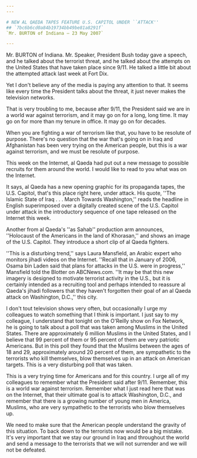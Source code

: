 ```yaml
---
---

# NEW AL QAEDA TAPES FEATURE U.S. CAPITOL UNDER ``ATTACK''
## `7bc6b6cd0a84b19734bb49be81a8291f`
`Mr. BURTON of Indiana — 23 May 2007`

---
```



Mr. BURTON of Indiana. Mr. Speaker, President Bush today gave a 
speech, and he talked about the terrorist threat, and he talked about 
the attempts on the United States that have taken place since 9/11. He 
talked a little bit about the attempted attack last week at Fort Dix.

Yet I don't believe any of the media is paying any attention to that. 
It seems like every time the President talks about the threat, it just 
never makes the television networks.

That is very troubling to me, because after 9/11, the President said 
we are in a world war against terrorism, and it may go on for a long, 
long time. It may go on for more than my tenure in office. It may go on 
for decades.

When you are fighting a war of terrorism like that, you have to be 
resolute of purpose. There's no question that the war that's going on 
in Iraq and Afghanistan has been very trying on the American people, 
but this is a war against terrorism, and we must be resolute of 
purpose.

This week on the Internet, al Qaeda had put out a new message to 
possible recruits for them around the world. I would like to read to 
you what was on the Internet.

It says, al Qaeda has a new opening graphic for its propaganda tapes, 
the U.S. Capitol, that's this place right here, under attack. His 
quote, ''The Islamic State of Iraq . . . March Towards Washington,'' 
reads the headline in English superimposed over a digitally created 
scene of the U.S. Capitol under attack in the introductory sequence of 
one tape released on the Internet this week.

Another from al Qaeda's ''as Sahab'' production arm announces, 
''Holocaust of the Americans in the land of Khorasan,'' and shows an 
image of the U.S. Capitol. They introduce a short clip of al Qaeda 
fighters.

''This is a disturbing trend,'' says Laura Mansfield, an Arabic 
expert who monitors jihadi videos on the Internet. ''Recall that in 
January of 2006, Osama bin Laden said that plans for attacks in the 
U.S. were in progress,'' Mansfield told the Blotter on ABCNews.com. 
''It may be that this new imagery is designed to motivate terrorist 
activity in the U.S., but it is certainly intended as a recruiting tool 
and perhaps intended to reassure al Qaeda's jihadi followers that they 
haven't forgotten their goal of an al Qaeda attack on Washington, 
D.C.,'' this city.

I don't tout television shows very often, but occasionally I urge my 
colleagues to watch something that I think is important. I just say to 
my colleague, I understand that tonight on the O'Reilly show on Fox 
Network, he is going to talk about a poll that was taken among Muslims 
in the United States. There are approximately 6 million Muslims in the 
United States, and I believe that 99 percent of them or 95 percent of 
them are very patriotic Americans. But in this poll they found that the 
Muslims between the ages of 18 and 29, approximately around 20 percent 
of them, are sympathetic to the terrorists who kill themselves, blow 
themselves up in an attack on American targets. This is a very 
disturbing poll that was taken.

This is a very trying time for Americans and for this country. I urge 
all of my colleagues to remember what the President said after 9/11. 
Remember, this is a world war against terrorism. Remember what I just 
read here that was on the Internet, that their ultimate goal is to 
attack Washington, D.C., and remember that there is a growing number of 
young men in America, Muslims, who are very sympathetic to the 
terrorists who blow themselves up.

We need to make sure that the American people understand the gravity 
of this situation. To back down to the terrorists now would be a big 
mistake. It's very important that we stay our ground in Iraq and 
throughout the world and send a message to the terrorists that we will 
not surrender and we will not be defeated.

